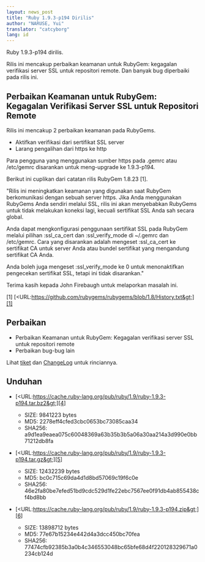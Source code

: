 ```yaml
---
layout: news_post
title: "Ruby 1.9.3-p194 Dirilis"
author: "NARUSE, Yui"
translator: "catcyborg"
lang: id
---
```


Ruby 1.9.3-p194 dirilis.

Rilis ini mencakup perbaikan keamanan untuk RubyGem: kegagalan verifikasi server SSL
untuk repositori remote. Dan banyak bug diperbaiki pada rilis ini.

## Perbaikan Keamanan untuk RubyGem: Kegagalan Verifikasi Server SSL untuk Repositori Remote

Rilis ini mencakup 2 perbaikan keamanan pada RubyGems.

* Aktifkan verifikasi dari sertifikat SSL server
* Larang pengalihan dari https ke http

Para pengguna yang menggunakan sumber https pada .gemrc atau /etc/gemrc disarankan
untuk meng-upgrade ke 1.9.3-p194.

Berikut ini cuplikan dari catatan rilis RubyGem 1.8.23 \[1\].

\"Rilis ini meningkatkan keamanan yang digunakan saat RubyGem berkomunikasi dengan
sebuah server https. Jika Anda menggunakan RubyGems Anda sendiri melalui SSL, rilis ini
akan menyebabkan RubyGems untuk tidak melakukan koneksi lagi, kecuali sertifikat SSL
Anda sah secara global.

Anda dapat mengkonfigurasi penggunaan sertifikat SSL pada RubyGem melalui pilihan
:ssl\_ca\_cert dan :ssl\_verify\_mode di ~/.gemrc dan
/etc/gemrc. Cara yang disarankan adalah mengeset :ssl\_ca\_cert ke sertifikat CA
untuk server Anda atau bundel sertifikat yang mengandung sertifikat CA Anda.

Anda boleh juga mengeset :ssl\_verify\_mode ke 0 untuk menonaktifkan pengecekan
sertifikat SSL, tetapi ini tidak disarankan.\"

Terima kasih kepada John Firebaugh untuk melaporkan masalah ini.

\[1\]
[&lt;URL:https://github.com/rubygems/rubygems/blob/1.8/History.txt&gt;][1]

## Perbaikan

* Perbaikan Keamanan untuk RubyGem: Kegagalan verifikasi server SSL untuk repositori
  remote
* Perbaikan bug-bug lain

Lihat [tiket][2] dan [ChangeLog][3] untuk rinciannya.

## Unduhan

* [&lt;URL:https://cache.ruby-lang.org/pub/ruby/1.9/ruby-1.9.3-p194.tar.bz2&gt;][4]
  * SIZE: 9841223 bytes
  * MD5: 2278eff4cfed3cbc0653bc73085caa34
  * SHA256:
    a9d1ea9eaea075c60048369a63b35b3b5a06a30aa214a3d990e0bb71212db8fa

* [&lt;URL:https://cache.ruby-lang.org/pub/ruby/1.9/ruby-1.9.3-p194.tar.gz&gt;][5]
  * SIZE: 12432239 bytes
  * MD5: bc0c715c69da4d1d8bd57069c19f6c0e
  * SHA256:
    46e2fa80be7efed51bd9cdc529d1fe22ebc7567ee0f91db4ab855438cf4bd8bb

* [&lt;URL:https://cache.ruby-lang.org/pub/ruby/1.9/ruby-1.9.3-p194.zip&gt;][6]
  * SIZE: 13898712 bytes
  * MD5: 77e67b15234e442d4a3dcc450bc70fea
  * SHA256:
    77474cfb92385b3a0b4c346553048bc65bfe68d4f220128329671a0234cb124d



[1]: https://github.com/rubygems/rubygems/blob/1.8/History.txt
[2]: https://bugs.ruby-lang.org/projects/ruby-193/issues?set_filter=1&amp;status_id=5
[3]: https://svn.ruby-lang.org/repos/ruby/tags/v1_9_3_194/ChangeLog
[4]: https://cache.ruby-lang.org/pub/ruby/1.9/ruby-1.9.3-p194.tar.bz2
[5]: https://cache.ruby-lang.org/pub/ruby/1.9/ruby-1.9.3-p194.tar.gz
[6]: https://cache.ruby-lang.org/pub/ruby/1.9/ruby-1.9.3-p194.zip
